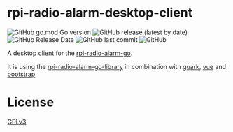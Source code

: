 # rpi-radio-alarm-desktop-client
![GitHub go.mod Go version](https://img.shields.io/github/go-mod/go-version/bb4l/rpi-radio-alarm-desktop-client)
![GitHub release (latest by date)](https://img.shields.io/github/v/release/bb4l/rpi-radio-alarm-desktop-client)
![GitHub Release Date](https://img.shields.io/github/release-date/bb4l/rpi-radio-alarm-desktop-client)
![GitHub last commit](https://img.shields.io/github/last-commit/bb4l/rpi-radio-alarm-desktop-client)
![GitHub](https://img.shields.io/github/license/bb4l/rpi-radio-alarm-desktop-client)

A desktop client for the [rpi-radio-alarm-go](https://github.com/bb4L/rpi-radio-alarm-go).

It is using the [rpi-radio-alarm-go-library](https://github.com/bb4L/rpi-radio-alarm-go-library) in combination with [guark](https://github.com/guark/guark), [vue](https://vuejs.org/) and [bootstrap](https://getbootstrap.com/)


# License
[GPLv3](LICENSE)
